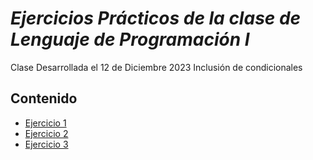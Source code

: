 # *Ejercicios Prácticos de la clase de Lenguaje de Programación I*

Clase Desarrollada el 12 de Diciembre 2023
Inclusión de condicionales
## Contenido

- [Ejercicio 1](Ejercicio1.java)
- [Ejercicio 2](Ejercicio2.java)
- [Ejercicio 3](Ejercicio3.java)
